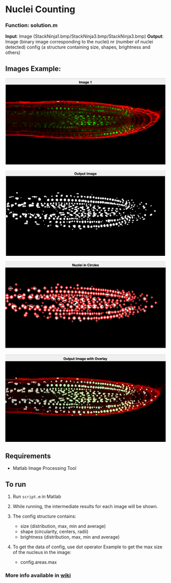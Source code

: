 # Nuclei Counting

### Function: solution.m

**Input**: Image (StackNinja1.bmp/StackNinja3.bmp/StackNinja3.bmp)
**Output**: Image (binary image corresponding to the nuclei)
        nr (number of nuclei detected)
        config (a structure containing size, shapes, brightness and others)

## Images Example:
  
  ![](images/original.png)

  ![](images/output.png)

  ![](images/circles.png)

  ![](images/overlay.png)


## Requirements
- Matlab Image Processing Tool

## To run
1) Run ```script.m``` in Matlab

2) While running, the intermediate results for each image will be shown.

3) The config structure contains:
   - size (distribution, max, min and average)
   - shape (circularity, centers, radii)
   - brightness (distribution, max, min and average)


4) To get the data of config, use dot operator
   Example to get the max size of the nucleus in the image:
   - config.areas.max

### More info available in [wiki](https://github.com/joewong00/Nuclei-Segmentation.wiki.git)
